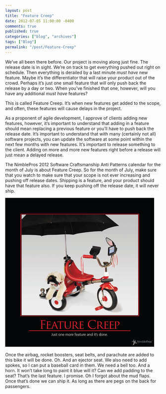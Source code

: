 ```yaml
---
layout: post
title: "Feature Creep"
date: 2012-07-05 11:00:00 -0400
comments: true
published: true
categories: ["blog", "archives"]
tags: ["Blog"]
permalink: "/post/Feature-Creep"
---
```

<!-- more -->



<p>We’ve all been there before. Our project is moving along just fine. The release date is in sight. We’re on track to get everything pushed out right on schedule. Then everything is derailed by a last minute <em>must have</em> new feature. Maybe it’s the differentiator that will raise your product out of the crowd. Perhaps it’s just one small feature that will only push back the release by a day or two. When you’ve finished that one, however, will you have any additional <em>must have</em> features?</p>  <p>This is called Feature Creep. It’s when new features get added to the scope, and often, these features will cause delays in the project.</p>  <p>As a proponent of agile development, I approve of clients adding new features, however, it’s important to understand that adding in a feature should mean replacing a previous feature or you’ll have to push back the release date. It’s important to understand that with many (certainly not all) software projects, you can update the software at some point within the next few months with new features. It’s important to release something to the client. Adding on more and more new features right before a release will just mean a delayed release.</p>  <p>The NimblePros 2012 Software Craftsmanship Anti Patterns calendar for the month of July is about Feature Creep. So for the month of July, make sure that you watch to make sure that your scope is not ever increasing and pushing off release dates. Shipping is a feature, and your product should have that feature also. If you keep pushing off the release date, it will never ship.</p>  <p><img style="background-image: none; border-bottom: 0px; border-left: 0px; padding-left: 0px; padding-right: 0px; display: inline; border-top: 0px; border-right: 0px; padding-top: 0px" title="FeatureCreep" border="0" alt="FeatureCreep" src="/images/files/FeatureCreep.png" width="481" height="480" /></p>  <p>Once the airbag, rocket boosters, seat belts, and parachute are added to this bike it will be done. Oh. And an ejector seat. We also need to add spokes, so I can put a baseball card in them. We need a bell too. And a horn. It won’t take long to paint it blue will it? Can we add padding to the seat? That’s the last feature. I promise. Oh I forgot about the mud flaps. Once that’s done we can ship it. As long as there are pegs on the back for passengers.</p>
